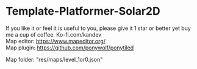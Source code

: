 # Template-Platformer-Solar2D
If you like it or feel it is useful to you, please give it 1 star or better yet buy me a cup of coffee.
Ko-fi.com/kandev
</br>
Map editor: https://www.mapeditor.org/
</br>
Map plugin: https://github.com/ponywolf/ponytiled

Map folder: "res/maps/level_1or0.json"
